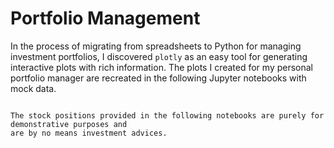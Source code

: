 # Portfolio Management

In the process of migrating from spreadsheets to Python for managing investment portfolios,
I discovered `plotly` as an easy tool for generating interactive plots with rich information.
The plots I created for my personal portfolio manager are recreated in the following Jupyter
notebooks with mock data.

```{warning}

The stock positions provided in the following notebooks are purely for demonstrative purposes and
are by no means investment advices.

```
